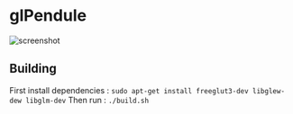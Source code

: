 # glPendule

![screenshot](https://user-images.githubusercontent.com/26910885/167294833-23b95575-4989-461e-81fe-4af1fb4b6760.png)

## Building
First install dependencies :
`sudo apt-get install freeglut3-dev libglew-dew libglm-dev`
Then run :
`./build.sh`
